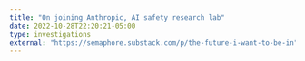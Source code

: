 ```yaml
---
title: "On joining Anthropic, AI safety research lab"
date: 2022-10-28T22:20:21-05:00
type: investigations
external: "https://semaphore.substack.com/p/the-future-i-want-to-be-in"
---
```

